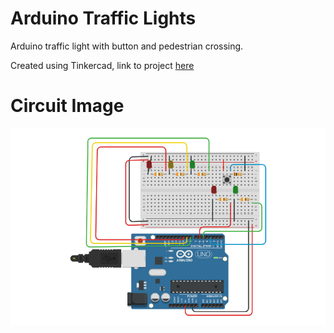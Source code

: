 # Arduino Traffic Lights
Arduino traffic light with button and pedestrian crossing.

Created using Tinkercad, link to project [here](https://www.tinkercad.com/things/3ZJRbdGH7H8)

# Circuit Image
![Image of the arduino circuit](circuit.png "Circuit Image")

